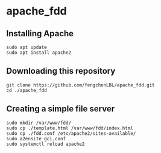 # apache_fdd
## Installing Apache
```
sudo apt update
sudo apt install apache2
```

## Downloading this repository
```
git clone https://github.com/fengchenLBL/apache_fdd.git
cd ./apache_fdd
```

## Creating a simple file server
```
sudo mkdir /var/www/fdd/
sudo cp ./template.html /var/www/fdd/index.html
sudo cp ./fdd.conf /etc/apache2/sites-available/
sudo a2ensite gci.conf
sudo systemctl reload apache2
```
